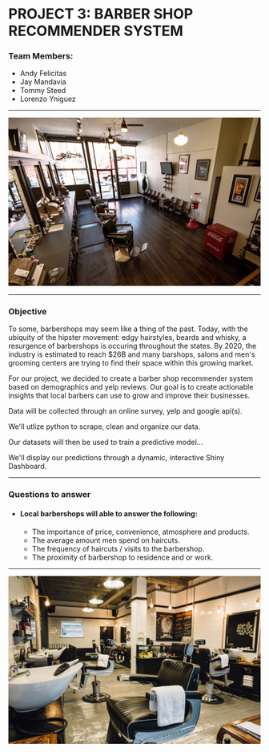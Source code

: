 
# PROJECT 3: BARBER SHOP RECOMMENDER SYSTEM

### Team Members:
* Andy Felicitas
* Jay Mandavia
* Tommy Steed
* Lorenzo Yniguez
<hr>

![title](images/barbershop.jpg)
<hr>

### Objective

To some, barbershops may seem like a thing of the past. Today, with the ubiquity of the hipster movement: edgy hairstyles, beards and whisky, a resurgence of barbershops is occuring throughout the states.  By 2020, the industry is estimated to reach $26B and many barshops, salons and men's grooming centers are trying to find their space within this growing market. 

For our project, we decided to create a barber shop recommender system based on demographics and yelp reviews. Our goal is to create actionable insights that local barbers can use to grow and improve their businesses.

Data will be collected through an online survey, yelp and google api(s). 

We'll utlize python to scrape, clean and organize our data.

Our datasets will then be used to train a predictive model...

We'll display our predictions through a dynamic, interactive Shiny Dashboard.

<hr>

### Questions to answer
* #### Local barbershops will able to answer the following:

    * The importance of price, convenience, atmosphere and products.
    * The average amount men spend on haircuts.
    * The frequency of haircuts / visits to the barbershop.
    * The proximity of barbershop to residence and or work. 

<hr>

![title](images/barbershop2.jpg)
